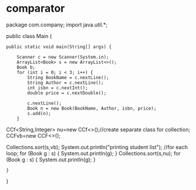 # comparator
package com.company;
import  java.util.*;

public class Main {

    public static void main(String[] args) {
       
        Scanner c = new Scanner(System.in);
        ArrayList<Book> s = new ArrayList<>();
        Book b;
        for (int i = 0; i < 3; i++) {
            String BookName = c.nextLine();
            String Author = c.nextLine();
            int isbn = c.nextInt();
            double price = c.nextDouble();
            
            c.nextLine();
            Book n = new Book(BookName, Author, isbn, price);
            s.add(n);
        }
CCf<String,Integer> nu=new CCf<>();//create separate class for collection;
        CCF<Double>vb=new CCF<>();

Collections.sort(s,vb);
                System.out.println("printing student list");
 //for each loop;
 for (Book g : s) {
            System.out.println(g);
        }
        Collections.sort(s,nu);
        for (Book g : s) {
            System.out.println(g);
        }

    }
}
            




